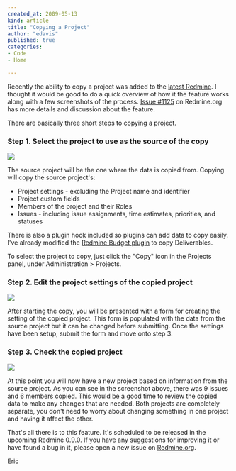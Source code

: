 ```yaml
---
created_at: 2009-05-13
kind: article
title: "Copying a Project"
author: "edavis"
published: true
categories:
- Code
- Home

---
```


 
Recently the ability to copy a project was added to the [latest Redmine][commit]. I thought it would be good to do a quick overview of how it the feature works along with a few screenshots of the process.  [Issue #1125][1125] on Redmine.org has more details and discussion about the feature.

There are basically three short steps to copying a project.

### Step 1. Select the project to use as the source of the copy

<a href="http://redmineblog.com/assets/2009/5/13/copy_project.png"><img src="http://redmineblog.com/assets/2009/5/13/copy_project_mid.png" /></a>

The source project will be the one where the data is copied from.  Copying will copy the source project's:

* Project settings - excluding the Project name and identifier
* Project custom fields
* Members of the project and their Roles
* Issues - including issue assignments, time estimates, priorities, and statuses

There is also a plugin hook included so plugins can add data to copy easily.  I've already modified the [Redmine Budget plugin][] to copy Deliverables.

To select the project to copy, just click the "Copy" icon in the Projects panel, under Administration > Projects.

### Step 2. Edit the project settings of the copied project

<a href="http://redmineblog.com/assets/2009/5/13/copying_project.png"><img src="http://redmineblog.com/assets/2009/5/13/copying_project_mid.png" /></a>

After starting the copy, you will be presented with a form for creating the setting of the copied project.  This form is populated with the data from the source project but it can be changed before submitting.  Once the settings have been setup, submit the form and move onto step 3.

### Step 3. Check the copied project

<a href="http://redmineblog.com/assets/2009/5/13/copied_project.png"><img src="http://redmineblog.com/assets/2009/5/13/copied_project_mid.png" /></a>

At this point you will now have a new project based on information from the source project.  As you can see in the screenshot above, there was 9 issues and 6 members copied.  This would be a good time to review the copied data to make any changes that are needed.  Both projects are completely separate, you don't need to worry about changing something in one project and having it affect the other.

That's all there is to this feature.  It's scheduled to be released in the upcoming Redmine 0.9.0.  If you have any suggestions for improving it or have found a bug in it, please open a new issue on [Redmine.org][new issue].

Eric

[commit]: http://www.redmine.org/projects/redmine/repository/revisions/2704
[1125]: http://www.redmine.org/issues/1125
[Redmine Budget plugin]: http://www.redmine.org/wiki/redmine/PluginBudget
[new issue]: http://www.redmine.org/projects/redmine/issues/new

